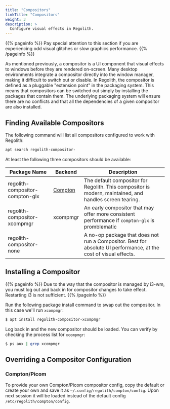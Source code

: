 ```yaml
---
title: "Compositors"
linkTitle: "Compositors"
weight: 3
description: >
  Configure visual effects in Regolith.
---
```


{{% pageinfo %}}
Pay special attention to this section if you are experiencing odd visual glitches or slow graphics performance.
{{% /pageinfo %}}

As mentioned previously, a compositor is a UI component that visual effects to windows before they are rendered on-screen.  Many desktop environments integrate a compositor directly into the window manager, making it difficult to switch out or disable.  In Regolith, the compositor is defined as a pluggable "extension point" in the packaging system. This means that compositors can be switched out simply by installing the packages that contain them.  The underlying packaging system will ensure there are no conflicts and that all the dependencies of a given compositor are also installed.

## Finding Available Compositors

The following command will list all compositors configured to work with Regolith:
```bash
apt search regolith-compositor-
```

At least the following three compositors should be available:

| Package Name            | Backend           | Description |
|-------------------|-----------------|------|
| regolith-compositor-compton-glx   | [Compton](https://github.com/yshui/picom)        | The default compositor for Regolith.  This compositor is modern, maintained, and handles screen tearing.|
| regolith-compositor-xcompmgr            | xcompmgr     | An early compositor that may offer more consistent performance if `compton-glx` is promblematic |
| regolith-compositor-none      |   | A no-op package that does not run a Compositor. Best for absolute UI performance, at the cost of visual effects. |

## Installing a Compositor

{{% pageinfo %}}
Due to the way that the compositor is managed by i3-wm, you must log out and back in for compositor changes to take effect.  Restarting i3 is not sufficient.
{{% /pageinfo %}}

Run the following package install command to swap out the compositor.  In this case we'll run `xcompmgr`:
```bash
$ apt install regolith-compositor-xcompmgr
```

Log back in and the new compositor should be loaded.  You can verify by checking the process list for `xcompmgr`:
```bash
$ ps aux | grep xcompmgr
```

## Overriding a Compositor Configuration

### Compton/Picom

To provide your own Compton/Picom compositor config, copy the default or create your own and save it as `~/.config/regolith/compton/config`.  Upon next session it will be loaded instead of the default config `/etc/regolith/compton/config`.